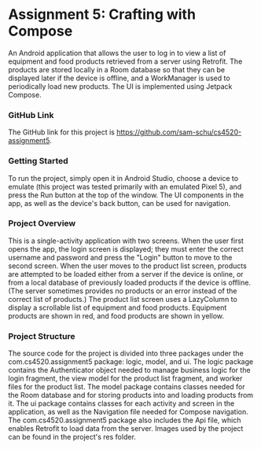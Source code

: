 # Assignment 5: Crafting with Compose

An Android application that allows the user to log in to view a list of equipment and food products
retrieved from a server using Retrofit. The products are stored locally in a Room database so that
they can be displayed later if the device is offline, and a WorkManager is used to periodically load
new products. The UI is implemented using Jetpack Compose.

### GitHub Link

The GitHub link for this project is https://github.com/sam-schu/cs4520-assignment5.

### Getting Started

To run the project, simply open it in Android Studio, choose a device to emulate (this project was
tested primarily with an emulated Pixel 5), and press the Run button at the top of the window. The
UI components in the app, as well as the device's back button, can be used for navigation.

### Project Overview

This is a single-activity application with two screens. When the user first opens the app, the
login screen is displayed; they must enter the correct username and password and press the
"Login" button to move to the second screen. When the user moves to the product list screen,
products are attempted to be loaded either from a server if the device is online, or from a local
database of previously loaded products if the device is offline. (The server sometimes provides no
products or an error instead of the correct list of products.) The product list screen uses a
LazyColumn to display a scrollable list of equipment and food products. Equipment products are
shown in red, and food products are shown in yellow.

### Project Structure

The source code for the project is divided into three packages under the com.cs4520.assignment5
package: logic, model, and ui. The logic package contains the Authenticator object needed to manage
business logic for the login fragment, the view model for the product list fragment, and worker
files for the product list. The model
package contains classes needed for the Room database and for storing products into and loading
products from it. The ui package contains classes for each activity and screen in the application,
as well as the Navigation file needed for Compose navigation. The
com.cs4520.assignment5 package also includes the Api file, which enables Retrofit to load data from
the server. Images used by the project can be found in the project's res folder.